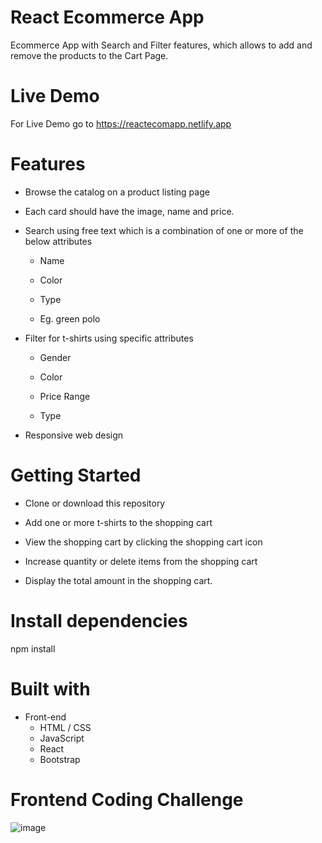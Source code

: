 # React Ecommerce App
Ecommerce App with Search and Filter features, which allows to add and remove the products to the Cart Page.
# Live Demo
For Live Demo go to https://reactecomapp.netlify.app

# Features

  * Browse the catalog on a product listing page
    
  * Each card should have the image, name and price.
    
  * Search using free text which is a combination of one or more of the below attributes

    * Name
    
    * Color
    
    * Type
    
    * Eg. green polo

  * Filter for t-shirts using specific attributes

    * Gender
    
    * Color
    
    * Price Range
    
    * Type
    
  * Responsive web design

# Getting Started

* Clone or download this repository

* Add one or more t-shirts to the shopping cart

* View the shopping cart by clicking the shopping cart icon

* Increase quantity or delete items from the shopping cart

* Display the total amount in the shopping cart.
    
# Install dependencies
npm install

# Built with
   * Front-end
     * HTML / CSS
     * JavaScript
     * React
     * Bootstrap
     
# Frontend Coding Challenge

![image](https://user-images.githubusercontent.com/49905268/177194550-49bcbf80-6fcf-4e44-86da-9d450e00085a.png)
